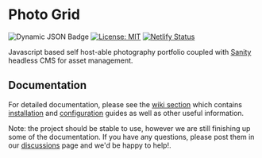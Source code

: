 # Photo Grid

![Dynamic JSON Badge](https://img.shields.io/badge/dynamic/json?url=https%3A%2F%2Fraw.githubusercontent.com%2Fkwickramasekara%2Fphoto-grid%2Fmain%2Fpackage.json&query=%24.version&label=version&color=D686D6)
[![License: MIT](https://img.shields.io/badge/license-MIT-4DB6E6.svg)](https://opensource.org/licenses/MIT)
[![Netlify Status](https://api.netlify.com/api/v1/badges/67078bff-cbbe-4a51-a7e0-ed9929141b04/deploy-status)](https://app.netlify.com/sites/photo-grid-demo/deploys)

Javascript based self host-able photography portfolio coupled with [Sanity](https://www.sanity.io) headless CMS for asset management.

## Documentation

For detailed documentation, please see the [wiki section](https://github.com/kwickramasekara/photo-grid/wiki) which contains [installation](https://github.com/kwickramasekara/photo-grid/wiki/Local-development#installation) and [configuration](https://github.com/kwickramasekara/photo-grid/wiki/Local-development#configuration) guides as well as other useful information.

Note: the project should be stable to use, however we are still finishing up some of the documentation. If you have any questions, please post them in our [discussions](https://github.com/kwickramasekara/photo-grid/discussions) page and we'd be happy to help!.
